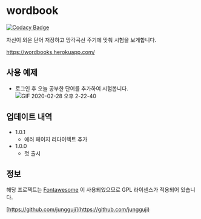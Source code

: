 # wordbook

[![Codacy Badge](https://api.codacy.com/project/badge/Grade/c104eeb6c8fd43f7bde15834af5c0f39)](https://app.codacy.com/manual/jungguji/wordbook?utm_source=github.com&utm_medium=referral&utm_content=jungguji/wordbook&utm_campaign=Badge_Grade_Dashboard)

자신이 외운 단어 저장하고 망각곡선 주기에 맞춰 시험을 보게합니다.

https://wordbooks.herokuapp.com/

## 사용 예제
- 로그인 후 오늘 공부한 단어를 추가하여 시험봅니다.
![GIF 2020-02-28 오후 2-22-40](https://user-images.githubusercontent.com/20533433/75512888-3872c180-5a36-11ea-967e-b7cfdfa81135.gif)

## 업데이트 내역

* 1.0.1
    * 에러 페이지 리다이렉트 추가 
* 1.0.0
    * 첫 출시
    
## 정보

해당 프로젝트는 [Fontawesome](https://fontawesome.com/) 이 사용되었으므로 GPL 라이센스가 적용되어 있습니다.

[https://github.com/jungguji](https://github.com/jungguji)
